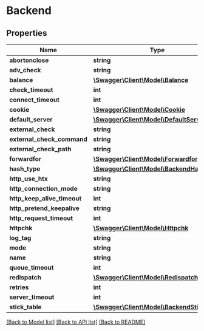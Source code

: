 # Backend

## Properties
Name | Type | Description | Notes
------------ | ------------- | ------------- | -------------
**abortonclose** | **string** |  | [optional] 
**adv_check** | **string** |  | [optional] 
**balance** | [**\Swagger\Client\Model\Balance**](Balance.md) |  | [optional] 
**check_timeout** | **int** |  | [optional] 
**connect_timeout** | **int** |  | [optional] 
**cookie** | [**\Swagger\Client\Model\Cookie**](Cookie.md) |  | [optional] 
**default_server** | [**\Swagger\Client\Model\DefaultServer**](DefaultServer.md) |  | [optional] 
**external_check** | **string** |  | [optional] 
**external_check_command** | **string** |  | [optional] 
**external_check_path** | **string** |  | [optional] 
**forwardfor** | [**\Swagger\Client\Model\Forwardfor**](Forwardfor.md) |  | [optional] 
**hash_type** | [**\Swagger\Client\Model\BackendHashType**](BackendHashType.md) |  | [optional] 
**http_use_htx** | **string** |  | [optional] 
**http_connection_mode** | **string** |  | [optional] 
**http_keep_alive_timeout** | **int** |  | [optional] 
**http_pretend_keepalive** | **string** |  | [optional] 
**http_request_timeout** | **int** |  | [optional] 
**httpchk** | [**\Swagger\Client\Model\Httpchk**](Httpchk.md) |  | [optional] 
**log_tag** | **string** |  | [optional] 
**mode** | **string** |  | [optional] 
**name** | **string** |  | 
**queue_timeout** | **int** |  | [optional] 
**redispatch** | [**\Swagger\Client\Model\Redispatch**](Redispatch.md) |  | [optional] 
**retries** | **int** |  | [optional] 
**server_timeout** | **int** |  | [optional] 
**stick_table** | [**\Swagger\Client\Model\BackendStickTable**](BackendStickTable.md) |  | [optional] 

[[Back to Model list]](../../README.md#documentation-for-models) [[Back to API list]](../../README.md#documentation-for-api-endpoints) [[Back to README]](../../README.md)

